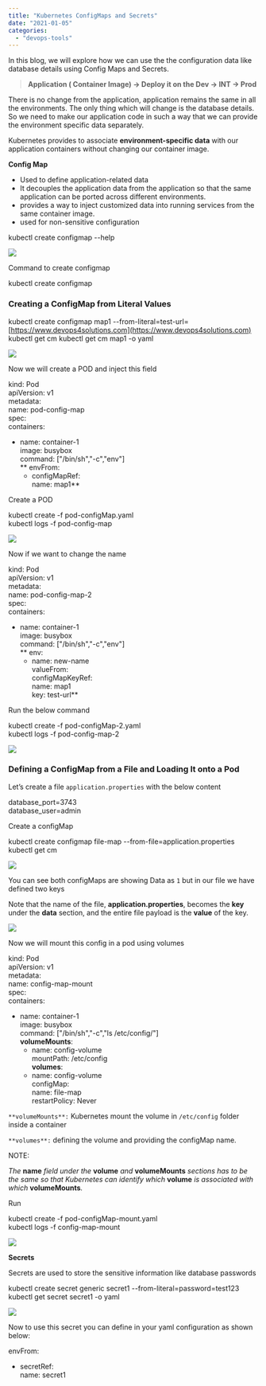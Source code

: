 ```yaml
---
title: "Kubernetes ConfigMaps and Secrets"
date: "2021-01-05"
categories: 
  - "devops-tools"
---
```


In this blog, we will explore how we can use the the configuration data like database details using Config Maps and Secrets.

> **Application ( Container Image) -> Deploy it on the Dev -> INT -> Prod**

There is no change from the application, application remains the same in all the environments. The only thing which will change is the database details. So we need to make our application code in such a way that we can provide the environment specific data separately.

Kubernetes provides to associate **environment-specific data** with our application containers without changing our container image.

**Config Map**

- Used to define application-related data
- It decouples the application data from the application so that the same application can be ported across different environments.
- provides a way to inject customized data into running services from the same container image.
- used for non-sensitive configuration

kubectl create configmap --help

![](https://cdn-images-1.medium.com/max/1600/1*grfB7CvKxVv7yhoJ4BGxSQ.png)

Command to create configmap

kubectl create configmap <map-name> <data-source>

### Creating a ConfigMap from Literal Values 

kubectl create configmap map1 --from-literal=test-url=[https://www.devops4solutions.com](https://www.devops4solutions.com)
kubectl get cm
kubectl get cm map1 -o yaml

![](https://cdn-images-1.medium.com/max/1600/1*LT84PPRcSEK9DI_4A8r_tA.png)

Now we will create a POD and inject this field

kind: Pod  
apiVersion: v1  
metadata:  
  name: pod-config-map  
spec:  
  containers:  
  - name: container-1  
    image: busybox  
    command: \["/bin/sh","-c","env"\]  
  **  envFrom:  
    - configMapRef:  
          name: map1**

Create a POD

kubectl create -f pod-configMap.yaml  
kubectl logs -f pod-config-map

![](https://cdn-images-1.medium.com/max/1600/1*do0WPnt2rveJv1kv8OvMuA.png)

Now if we want to change the name

kind: Pod  
apiVersion: v1  
metadata:  
  name: pod-config-map-2  
spec:  
  containers:  
  - name: container-1  
    image: busybox  
    command: \["/bin/sh","-c","env"\]  
   ** env:  
    - name: new-name  
      valueFrom:  
          configMapKeyRef:  
            name: map1  
            key: test-url**

Run the below command

kubectl create -f pod-configMap-2.yaml  
kubectl logs -f pod-config-map-2

![](https://cdn-images-1.medium.com/max/1600/1*k0hLAHKXu31fOn7Nzz-QNw.png)

### Defining a ConfigMap from a File and Loading It onto a Pod

Let’s create a file `application.properties` with the below content

database\_port=3743  
database\_user=admin

Create a configMap

kubectl create configmap file-map --from-file=application.properties  
kubectl get cm

![](https://cdn-images-1.medium.com/max/1600/1*-WM02gYRu2lSL6ejhzskfA.png)

You can see both configMaps are showing Data as `1` but in our file we have defined two keys

Note that the name of the file, **application.properties**, becomes the **key** under the **data** section, and the entire file payload is the **value** of the key.

![](https://cdn-images-1.medium.com/max/1600/1*VziorBfutH6oMJ-OogTr0A.png)

Now we will mount this config in a pod using volumes

kind: Pod  
apiVersion: v1  
metadata:  
  name: config-map-mount  
spec:  
  containers:  
  - name: container-1  
    image: busybox  
    command: \["/bin/sh","-c","ls /etc/config/"\]  
    **volumeMounts**:  
     - name: config-volume  
       mountPath: /etc/config  
  **volumes**:  
    - name: config-volume  
      configMap:  
        name: file-map  
  restartPolicy: Never

`**volumeMounts**:` Kubernetes mount the volume in `/etc/config` folder inside a container

`**volumes**:` defining the volume and providing the configMap name.

NOTE:

_The_ **name** _field under the_ **volume** _and_ **volumeMounts** _sections has to be the same so that Kubernetes can identify which_ **volume** _is associated with which_ **volumeMounts**_._

Run

kubectl create -f pod-configMap-mount.yaml  
kubectl logs -f config-map-mount

![](https://cdn-images-1.medium.com/max/1600/1*4DaAsAeM3N0696K1nw7-pQ.png)

**Secrets**

Secrets are used to store the sensitive information like database passwords

kubectl create secret generic secret1 --from-literal=password=test123  
kubectl get secret secret1 -o yaml

![](https://cdn-images-1.medium.com/max/1600/1*f7fqc270mLpZeAcugVyaMw.png)

Now to use this secret you can define in your yaml configuration as shown below:

envFrom:  
 - secretRef:  
    name: secret1
